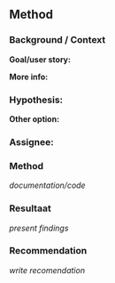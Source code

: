 ## Method

### Background / Context
**Goal/user story:**

**More info:**

### Hypothesis:

**Other option:**

### Assignee: 

### Method
*documentation/code*

### Resultaat
*present findings*

### Recommendation
*write recomendation*
